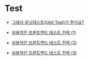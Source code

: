 # Test

- [그래서 유닛테스트(Unit Test)가 뭔가요?](https://imasoftwareengineer.tistory.com/88)

- [실용적인 프론트엔드 테스트 전략 (1)](https://meetup.toast.com/posts/174)

- [실용적인 프론트엔드 테스트 전략 (2)](https://meetup.toast.com/posts/178)

- [실용적인 프론트엔드 테스트 전략 (3)](https://meetup.toast.com/posts/180)
